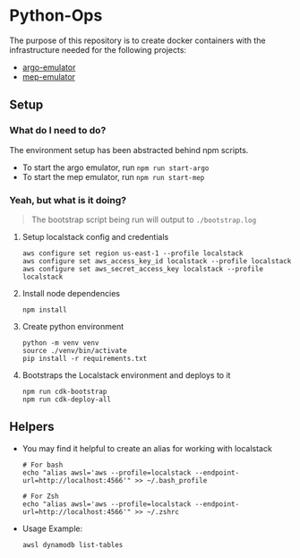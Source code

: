 # Python-Ops

The purpose of this repository is to create docker containers with the infrastructure needed
for the following projects:

- [argo-emulator](https://github.com/JudgeSansDredd/argo-emulator)
- [mep-emulator](https://github.com/JudgeSansDredd/mep-emulator)

## Setup

### What do I need to do?

The environment setup has been abstracted behind npm scripts.

- To start the argo emulator, run `npm run start-argo`
- To start the mep emulator, run `npm run start-mep`

### Yeah, but what is it doing?

> The bootstrap script being run will output to `./bootstrap.log`

1. Setup localstack config and credentials

   ```
   aws configure set region us-east-1 --profile localstack
   aws configure set aws_access_key_id localstack --profile localstack
   aws configure set aws_secret_access_key localstack --profile localstack
   ```

2. Install node dependencies

   ```
   npm install
   ```

3. Create python environment

   ```
   python -m venv venv
   source ./venv/bin/activate
   pip install -r requirements.txt
   ```

4. Bootstraps the Localstack environment and deploys to it

   ```
   npm run cdk-bootstrap
   npm run cdk-deploy-all
   ```

## Helpers

- You may find it helpful to create an alias for working with localstack

  ```
  # For bash
  echo "alias awsl='aws --profile=localstack --endpoint-url=http://localhost:4566'" >> ~/.bash_profile

  # For Zsh
  echo "alias awsl='aws --profile=localstack --endpoint-url=http://localhost:4566'" >> ~/.zshrc
  ```

- Usage Example:

  ```
  awsl dynamodb list-tables
  ```
